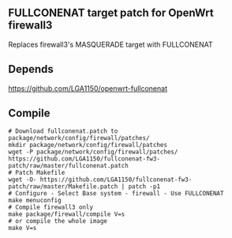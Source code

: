 ## FULLCONENAT target patch for OpenWrt firewall3
Replaces firewall3's MASQUERADE target with FULLCONENAT

Depends
---
https://github.com/LGA1150/openwrt-fullconenat


Compile
---
```
# Download fullconenat.patch to package/network/config/firewall/patches/
mkdir package/network/config/firewall/patches
wget -P package/network/config/firewall/patches/ https://github.com/LGA1150/fullconenat-fw3-patch/raw/master/fullconenat.patch
# Patch Makefile
wget -O- https://github.com/LGA1150/fullconenat-fw3-patch/raw/master/Makefile.patch | patch -p1
# Configure - Select Base system - firewall - Use FULLCONENAT
make menuconfig
# Compile firewall3 only
make package/firewall/compile V=s
# or compile the whole image
make V=s
```
